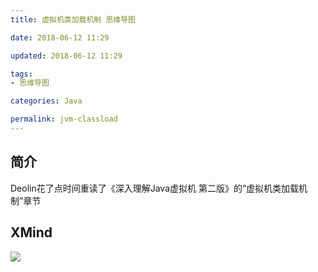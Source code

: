```yaml
---
title: 虚拟机类加载机制 思维导图

date: 2018-06-12 11:29

updated: 2018-06-12 11:29

tags:
- 思维导图

categories: Java

permalink: jvm-classload
---
```




## 简介

Deolin花了点时间重读了《深入理解Java虚拟机 第二版》的“虚拟机类加载机制”章节



## XMind

![](/images/mindmapping-jvm-classload-01.png)